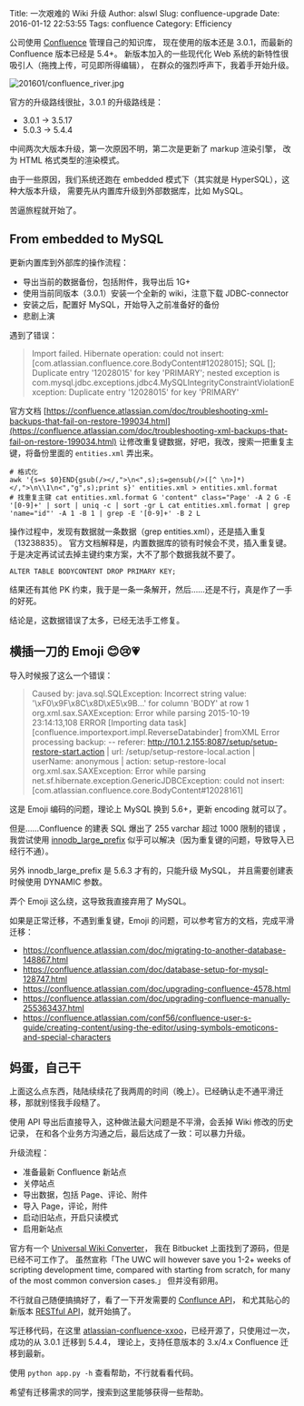 Title: 一次艰难的 Wiki 升级
Author: alswl
Slug: confluence-upgrade
Date: 2016-01-12 22:53:55
Tags: confluence
Category: Efficiency

公司使用 [Confluence](https://www.atlassian.com/software/confluence)
管理自己的知识库，
现在使用的版本还是 3.0.1，而最新的 Confluence 版本已经是 5.4+。
新版本加入的一些现代化 Web 系统的新特性很吸引人（拖拽上传，可见即所得编辑），
在群众的强烈呼声下，我着手开始升级。

![201601/confluence_river.jpg](http://upload.log4d.com/upload_dropbox/201601/confluence_river.jpg)

<!-- more -->

官方的升级路线很扯，3.0.1 的升级路线是：

*   3.0.1 -> 3.5.17
*   5.0.3 -> 5.4.4

中间两次大版本升级，第一次原因不明，第二次是更新了 markup 渲染引擎，
改为 HTML 格式类型的渲染模式。

由于一些原因，我们系统还跑在 embedded 模式下（其实就是 HyperSQL），这种大版本升级，
需要先从内置库升级到外部数据库，比如 MySQL。

苦逼旅程就开始了。


## From embedded to MySQL

更新内置库到外部库的操作流程：

*   导出当前的数据备份，包括附件，我导出后 1G+
*   使用当前同版本（3.0.1）安装一个全新的 wiki，注意下载 JDBC-connector
*   安装之后，配置好 MySQL，开始导入之前准备好的备份
*   悲剧上演

遇到了错误：

>   Import failed. Hibernate operation: could not insert: [com.atlassian.confluence.core.BodyContent#12028015]; SQL []; Duplicate entry '12028015' for key 'PRIMARY'; nested exception is com.mysql.jdbc.exceptions.jdbc4.MySQLIntegrityConstraintViolationException: Duplicate entry '12028015' for key 'PRIMARY'

官方文档 [https://confluence.atlassian.com/doc/troubleshooting-xml-backups-that-fail-on-restore-199034.html](https://confluence.atlassian.com/doc/troubleshooting-xml-backups-that-fail-on-restore-199034.html)
让修改重复键数据，好吧，我改，搜索一把重复主键，将备份里面的 `entities.xml` 弄出来。

```
# 格式化
awk '{s=s $0}END{gsub(/></,">\n<",s);s=gensub(/>([^ \n>]*)</,">\n\\1\n<","g",s);print s}' entities.xml > entities.xml.format
# 找重复主键 cat entities.xml.format G 'content" class="Page' -A 2 G -E '[0-9]+' | sort | uniq -c | sort -gr L cat entities.xml.format | grep 'name="id"' -A 1 -B 1 | grep -E '[0-9]+' -B 2 L
```

操作过程中，发现有数据就一条数据（grep entities.xml），还是插入重复（13238835）。
官方文档解释是，内置数据库的锁有时候会不灵，插入重复键。
于是决定再试试去掉主键约束方案，大不了那个数据我就不要了。

```
ALTER TABLE BODYCONTENT DROP PRIMARY KEY;
```

结果还有其他 PK 约束，我于是一条一条解开，然后……还是不行，真是作了一手的好死。

结论是，这数据错误了太多，已经无法手工修复。


## 横插一刀的 Emoji 😊😢💗

导入时候报了这么一个错误：

> Caused by: java.sql.SQLException: Incorrect string value: '\xF0\x9F\x8C\x8D\xE5\x9B...' for column 'BODY' at row 1 org.xml.sax.SAXException: Error while parsing 2015-10-19 23:14:13,108 ERROR [Importing data task] [confluence.importexport.impl.ReverseDatabinder] fromXML Error processing backup: -- referer: http://10.1.2.155:8087/setup/setup-restore-start.action | url: /setup/setup-restore-local.action | userName: anonymous | action: setup-restore-local org.xml.sax.SAXException: Error while parsing net.sf.hibernate.exception.GenericJDBCException: could not insert: [com.atlassian.confluence.core.BodyContent#12028161]

这是 Emoji 编码的问题，理论上 MySQL 换到 5.6+，更新 encoding 就可以了。

但是……Confluence 的建表 SQL 爆出了 255 varchar 超过 1000 限制的错误
，我尝试使用 [innodb_large_prefix](https://github.com/rails/rails/issues/9855)
似乎可以解决（因为重复键的问题，导致导入已经行不通）。

另外 innodb_large_prefix 是 5.6.3 才有的，只能升级 MySQL，
并且需要创建表时候使用 DYNAMIC 参数。

弄个 Emoji 这么绕，这导致我直接弃用了 MySQL。


如果是正常迁移，不遇到重复键，Emoji 的问题，可以参考官方的文档，完成平滑迁移：

*   https://confluence.atlassian.com/doc/migrating-to-another-database-148867.html
*   https://confluence.atlassian.com/doc/database-setup-for-mysql-128747.html
*   https://confluence.atlassian.com/doc/upgrading-confluence-4578.html
*   https://confluence.atlassian.com/doc/upgrading-confluence-manually-255363437.html
*   https://confluence.atlassian.com/conf56/confluence-user-s-guide/creating-content/using-the-editor/using-symbols-emoticons-and-special-characters


## 妈蛋，自己干

上面这么点东西，陆陆续续花了我两周的时间（晚上）。已经确认走不通平滑迁移，那就别怪我手段糙了。

使用 API 导出后直接导入，这种做法最大问题是不平滑，会丢掉 Wiki 修改的历史记录，
在和各个业务方沟通之后，最后达成了一致：可以暴力升级。

升级流程：

*   准备最新 Confluence 新站点
*   关停站点
*   导出数据，包括 Page、评论、附件
*   导入 Page，评论，附件
*   启动旧站点，开启只读模式
*   启用新站点

官方有一个 [Universal Wiki Converter](https://migrations.atlassian.net/wiki)，
我在 Bitbucket 上面找到了源码，但是已经不可工作了。
虽然宣称「The UWC will however save you 1-2+ weeks of scripting development time, compared with starting from scratch, for many of the most common conversion cases.」
但并没有卵用。

不行就自己随便搞搞好了，看了一下开发需要的 [Conflunce API](https://confluence.atlassian.com/display/CONF30/Remote+API+Specification+2.4#RemoteAPISpecification2.4-Page)，
和尤其贴心的新版本 [RESTful API](https://developer.atlassian.com/confdev/confluence-rest-api?continue=https%3A%2F%2Fdeveloper.atlassian.com%2Fconfdev%2Fconfluence-rest-api&application=dac)，就开始搞了。

写迁移代码，在这里 [atlassian-confluence-xxoo](https://github.com/duitang/atlassian-confluence-xxoo)，已经开源了，只使用过一次，成功的从 3.0.1 迁移到 5.4.4，
理论上，支持任意版本的 3.x/4.x Confluence 迁移到最新。

使用 `python app.py -h` 查看帮助，不行就看看代码。

希望有迁移需求的同学，搜索到这里能够获得一些帮助。
